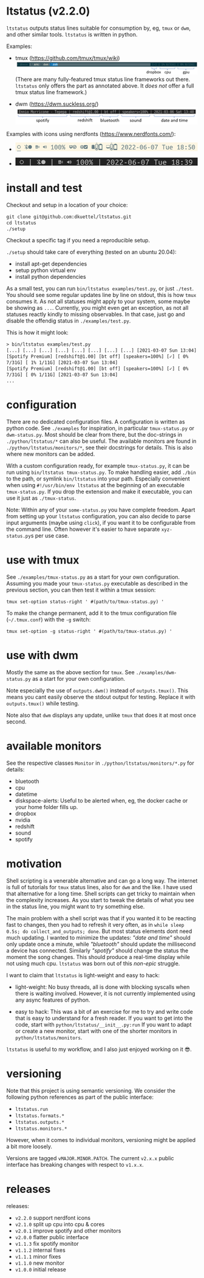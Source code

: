 # ltstatus (v2.2.0)

`ltstatus` outputs status lines suitable for consumption by, eg, `tmux` or `dwm`, and other similar tools. `ltstatus` is written in python.

Examples:

* tmux (https://github.com/tmux/tmux/wiki) ![tmux example](images/tmux-example.png)
  (There are many fully-featured tmux status line frameworks out there.
  `ltstatus` only offers the part as annotated above.
  It _does not_ offer a full tmux status line framework.)

* dwm (https://dwm.suckless.org/) ![dwm example](images/dwm-example.png)

Examples with icons using nerdfonts (https://www.nerdfonts.com/):

* ![tmux example](images/tmux-example-icons.png)

* ![dwm example](images/dwm-example-icons.png)


# install and test

Checkout and setup in a location of your choice:

```shell
git clone git@github.com:dkuettel/ltstatus.git
cd ltstatus
./setup
```

Checkout a specific tag if you need a reproducible setup.

`./setup` should take care of everything (tested on an ubuntu 20.04):
- install apt-get dependencies
- setup python virtual env
- install python dependencies

As a small test, you can run `bin/ltstatus examples/test.py`, or just `./test`.
You should see some regular updates line by line on stdout, this is how `tmux` consumes it.
As not all statuses might apply to your system, some maybe be showing as `...`.
Currently, you might even get an exception, as not all statuses reactly kindly to missing observables.
In that case, just go and disable the offendig status in `./examples/test.py`.

This is how it might look:
```
> bin/ltstatus examples/test.py
[...] [...] [...] [...] [...] [...] [...] [...] [2021-03-07 Sun 13:04]
[Spotify Premium] [redshift@1.00] [bt off] [speakers=100%] [✓] [ 0% 7/31G] [ 1% 1/11G] [2021-03-07 Sun 13:04]
[Spotify Premium] [redshift@1.00] [bt off] [speakers=100%] [✓] [ 0% 7/31G] [ 0% 1/11G] [2021-03-07 Sun 13:04]
...
```


# configuration

There are no dedicated configuration files.
A configuration is written as python code.
See `./examples` for inspiration, in particular `tmux-status.py` or `dwm-status.py`.
Most should be clear from there, but the doc-strings in `./python/ltstatus/*` can also be useful.
The available monitors are found in `./python/ltstatus/monitors/*`, see their docstrings for details.
This is also where new monitors can be added.

With a custom configuration ready, for example `tmux-status.py`, it can be run using `bin/ltstatus tmux-status.py`.
To make handling easier, add `./bin` to the path, or symlink `bin/ltstatus` into your path.
Especially convenient when using `#!/usr/bin/env ltstatus` at the beginning of an executable `tmux-status.py`.
If you drop the extension and make it executable, you can use it just as `./tmux-status`.

Note:
Within any of your `some-status.py` you have complete freedom.
Apart from setting up your `ltstatus` configuration,
you can also decide to parse input arguments (maybe using `click`),
if you want it to be configurable from the command line.
Often however it's easier to have separate `xyz-status.py`s per use case.


# use with tmux

See `./examples/tmux-status.py` as a start for your own configuration.
Assuming you made your `tmux-status.py` executable as described in the previous section,
you can then test it within a tmux session:

```
tmux set-option status-right ' #(path/to/tmux-status.py) '
```

To make the change permanent,
add it to the tmux configuration file (`~/.tmux.conf`) with the `-g` switch:

```
tmux set-option -g status-right ' #(path/to/tmux-status.py) '
```


# use with dwm

Mostly the same as the above section for `tmux`.
See `./examples/dwm-status.py` as a start for your own configuration.

Note especially the use of `outputs.dwm()` instead of `outputs.tmux()`.
This means you cant easily observe the stdout output for testing.
Replace it with `outputs.tmux()` while testing.

Note also that `dwm` displays any update, unlike `tmux` that does it at most once second.


# available monitors

See the respective classes `Monitor` in `./python/ltstatus/monitors/*.py` for details:

- bluetooth
- cpu
- datetime
- diskspace-alerts: Useful to be alerted when, eg, the docker cache or your home folder fills up.
- dropbox
- nvidia
- redshift
- sound
- spotify


# motivation

Shell scripting is a venerable alternative and can go a long way.
The internet is full of tutorials for `tmux` status lines, also for `dwm` and the like.
I have used that alternative for a long time.
Shell scripts can get tricky to maintain when the complexity increases.
As you start to tweak the details of what you see in the status line, you might want to try something else.

The main problem with a shell script was that if you wanted it to be reacting fast to changes,
then you had to refresh it very often, as in `while sleep 0.5s; do collect_and_outputs; done`.
But most status elements dont need much updating.
I wanted to minimize the updates:
_"date and time"_ should only update once a minute, while _"bluetooth"_ should update the millisecond a device has connected.
Similarly _"spotify"_ should change the status the moment the song changes.
This should produce a real-time display while not using much cpu.
`ltstatus` was born out of this _non-epic_ struggle.

I want to claim that `ltstatus` is light-weight and easy to hack:

- light-weight: No busy threads, all is done with blocking syscalls when there is waiting involved.
  However, it is not currently implemented using any async features of python.

- easy to hack: This was a bit of an exercise for me to try and write code that is easy to understand for a fresh reader.
  If you want to get into the code, start with `python/ltstatus/__init__.py:run`
  If you want to adapt or create a new monitor, start with one of the shorter monitors in `python/ltstatus/monitors`.

`ltstatus` is useful to my workflow, and I also just enjoyed working on it :sunglasses:.


# versioning

Note that this project is using semantic versioning.
We consider the following python references as part of the public interface:

- `ltstatus.run`
- `ltstatus.formats.*`
- `ltstatus.outputs.*`
- `ltstatus.monitors.*`

However, when it comes to individual monitors,
versioning might be applied a bit more loosely.

Versions are tagged `vMAJOR.MINOR.PATCH`.
The current `v2.x.x` public interface has breaking changes with respect to `v1.x.x`.


# releases

releases:
- `v2.2.0` support nerdfont icons
- `v2.1.0` split up cpu into cpu & cores
- `v2.0.1` improve spotify and other monitors
- `v2.0.0` flatter public interface
- `v1.1.3` fix spotify monitor
- `v1.1.2` internal fixes
- `v1.1.1` minor fixes
- `v1.1.0` new monitor
- `v1.0.0` initial release
